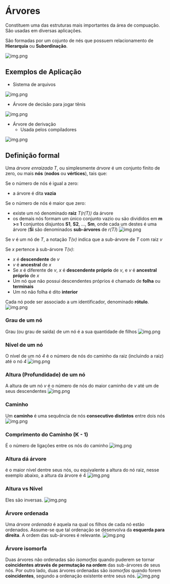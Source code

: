 # Árvores
Constituem uma das estruturas mais importantes da área de compuação. São usadas em diversas aplicações.

São formadas por um cojunto de nés que possuem relacionamento de **Hierarquia** ou **Subordinação**.

![img.png](../img/Arvores/Árvore.png)

## Exemplos de Aplicação
- Sistema de arquivos

![img.png](../img/Arvores/Sistemas%20de%20Arquivo.png)
- Árvore de decisão para jogar tênis

![img.png](../img/Arvores/Árvore%20de%20decisão.png)
- Árvore de derivação
  - Usada pelos compiladores

![img.png](../img/Arvores/Árvore%20de%20derivação.png)

## Definição formal
Uma *árvore enraizada T*, ou simplesmente *árvore* é um conjunto finito de zero, ou mais **nós** (**nodos** ou **vértices**), tais que:

Se o número de nós é igual a zero:
- a árvore é dita **vazia**

Se o número de nós é maior que zero:
- existe um nó denominado **raiz** *T(r(T))* da árvore
- os demais nós formam um único conjunto vazio ou são divididos em **m >= 1** conjuntos disjuntos **S1**, **S2**, ..., **Sm**, onde cada um destes é uma árvore (**Si** são denominados **sub-árvores** de _r(T)_)
![img.png](../img/Arvores/Subárvores%20são%20árvores.png)

Se _v_ é um nó de _T_, a notação _T(v)_ indica que a sub-árvore de _T_ com raiz _v_

Se _x_ pertence à sub-árvore _T(v)_:
- _x_ é **descendente** de _v_
- _v_ é **ancestral** de _x_
- Se _x_ é diferente de _v_, _x_ é **descendente próprio** de _v_, e _v_ é **ancestral próprio** de _x_
- Um nó que não possui descendentes próprios é chamado de **folha** ou **terminais**
- Um nó não folha é dito **interior**

Cada nó pode ser associado a um identificador, denominado **rótulo**.
![img.png](../img/Arvores/Identificador.png)

### Grau de um nó
Grau (ou grau de saída) de um nó é a sua quantidade de filhos
![img.png](../img/Arvores/Grau%20de%20um%20nó.png)

### Nível de um nó
O nível de um nó _4_ é o número de nós do caminho da raiz (incluindo a raiz) até o nó _4_
![img.png](../img/Arvores/Nível%20de%20um%20nó.png)

### Altura (Profundidade) de um nó
A altura de um nó *v* é o número de nós do maior caminho de _v_ até um de seus descendentes
![img.png](../img/Arvores/Altura%20de%20um%20nó.png)

### Caminho
Um **caminho** é uma sequência de nós **consecutivo distintos** entre dois nós
![img.png](../img/Arvores/Caminho.png)

### Comprimento do Caminho (K - 1)
É o número de ligações entre os nós do caminho
![img.png](../img/Arvores/Comprimento%20do%20Caminho.png)

### Altura dá árvore
é o maior nível dentre seus nós, ou equivalente a altura do nó raiz, nesse exemplo abaixo, a altura da árvore é 4
![img.png](../img/Arvores/Nível%20de%20um%20nó.png)

### Altura vs Nível
Eles são inversas.
![img.png](../img/Arvores/Altura%20vs%20Nível.png)

### Árvore ordenada
Uma _árvore ordenada_ é aquela na qual os filhos de cada nó estão ordenados. Assume-se que tal ordenação se desenvolva da **esquerda para direita**. A ordem das sub-árvores é relevante.
![img.png](../img/Arvores/Árvores%20Ordenadas.png)

### Árvore isomorfa
Duas árvores não ordenadas são _isomorfas_ quando puderem se tornar **coincidentes através de permutação na ordem** das sub-árvores de seus nós. Por outro lado, duas árvores ordenadas são _isomorfas_ quando forem **coincidentes**, segundo a ordenação existente entre seus nós.
![img.png](../img/Arvores/Árvores%20isomorfas.png)